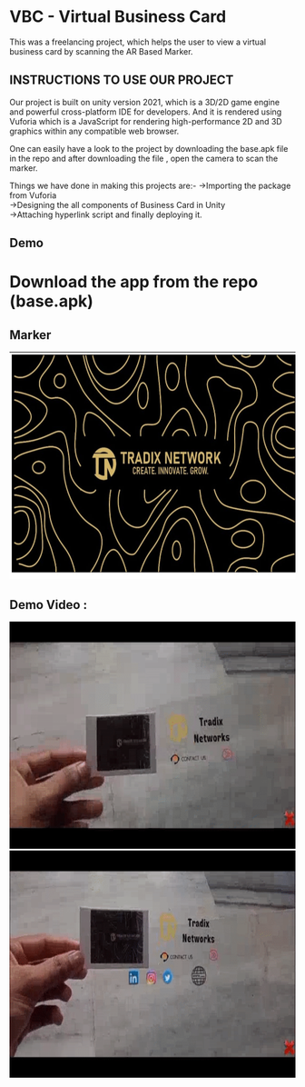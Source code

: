 <!-- which  -->
# VBC - Virtual Business Card
 
This was a freelancing project, which helps the user to view a virtual business card by scanning the AR Based Marker.
 
## INSTRUCTIONS TO USE OUR PROJECT

Our project is built on unity version 2021, which is a 3D/2D game engine and powerful cross-platform IDE for developers. And it is rendered using Vuforia which is a JavaScript for rendering high-performance 2D and 3D graphics within any compatible web browser.

One can easily have a look to the project by downloading the base.apk file in the repo and after downloading the file , open the camera to scan the marker.

Things we have done in making this projects are:- 
->Importing the package from Vuforia </br>
->Designing the all components of Business Card in Unity </br>
->Attaching hyperlink script and finally deploying it. </br>



## Demo
# Download the app from the repo (base.apk)



## Marker


<img src = "1.png" width = "550" height = "400">




## Demo Video : 

<img src = "ezgif.com-video-to-gif (1).gif" width = "700" height = "400">

<img src = "ezgif.com-video-to-gif (2).gif" width = "700" height = "400">




